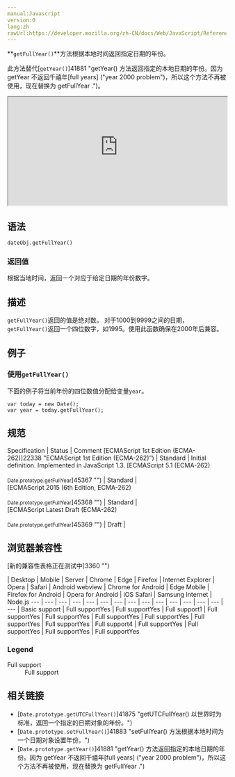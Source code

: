 ```yaml
---
manual:Javascript
version:0
lang:zh
rawUrl:https://developer.mozilla.org/zh-CN/docs/Web/JavaScript/Reference/Global_Objects/Date/getFullYear
---
```






**`getFullYear()`**方法根据本地时间返回指定日期的年份。



此方法替代[`getYear()`]41881 "getYear() 方法返回指定的本地日期的年份。因为 getYear 不返回千禧年[full years] ("year 2000 problem")，所以这个方法不再被使用，现在替换为 getFullYear .")。

<iframe src='https://interactive-examples.mdn.mozilla.net/pages/js/date-getfullyear.html' width='100%' height='250'></iframe>

## 语法<a name="Syntax"></a>

```
dateObj.getFullYear()

```

### 返回值<a name="Description"></a>


根据当地时间，返回一个对应于给定日期的年份数字。


## 描述<a name="描述"></a>


`getFullYear()`返回的值是绝对数。 对于1000到9999之间的日期，`getFullYear()`返回一个四位数字，如1995。使用此函数确保在2000年后兼容。


## 例子<a name="Examples"></a>

### 使用`getFullYear()`<a name="Example:_Using_getFullYear"></a>


下面的例子将当前年份的四位数值分配给变量`year`。


```
var today = new Date();
var year = today.getFullYear();
```

## 规范<a name="规范"></a>

Specification | Status | Comment 
[ECMAScript 1st Edition (ECMA-262)]22338 "ECMAScript 1st Edition (ECMA-262)") | Standard | Initial definition. Implemented in JavaScript 1.3. 
[ECMAScript 5.1 (ECMA-262)<br></br><small>Date.prototype.getFullYear</small>]45367 "") | Standard |  
[ECMAScript 2015 (6th Edition, ECMA-262)<br></br><small>Date.prototype.getFullYear</small>]45368 "") | Standard |  
[ECMAScript Latest Draft (ECMA-262)<br></br><small>Date.prototype.getFullYear</small>]45369 "") | Draft |  


## 浏览器兼容性<a name="浏览器兼容性"></a>
[新的兼容性表格正在测试中<i></i>]3360 "")

 | <abbr>Desktop<i></i></abbr> | <abbr>Mobile<i></i></abbr> | <abbr>Server<i></i></abbr> 
 | <abbr>Chrome<i></i></abbr> | <abbr>Edge<i></i></abbr> | <abbr>Firefox<i></i></abbr> | <abbr>Internet Explorer<i></i></abbr> | <abbr>Opera<i></i></abbr> | <abbr>Safari<i></i></abbr> | <abbr>Android webview<i></i></abbr> | <abbr>Chrome for Android<i></i></abbr> | <abbr>Edge Mobile<i></i></abbr> | <abbr>Firefox for Android<i></i></abbr> | <abbr>Opera for Android<i></i></abbr> | <abbr>iOS Safari<i></i></abbr> | <abbr>Samsung Internet<i></i></abbr> | <abbr>Node.js<i></i></abbr> 
 ---  |  ---  |  ---  |  ---  |  ---  |  ---  |  ---  |  ---  |  ---  |  ---  |  ---  |  ---  |  ---  |  ---  |  ---  | 
Basic support | <abbr>Full support</abbr>Yes | <abbr>Full support</abbr>Yes | <abbr>Full support</abbr>1 | <abbr>Full support</abbr>Yes | <abbr>Full support</abbr>Yes | <abbr>Full support</abbr>Yes | <abbr>Full support</abbr>Yes | <abbr>Full support</abbr>Yes | <abbr>Full support</abbr>Yes | <abbr>Full support</abbr>4 | <abbr>Full support</abbr>Yes | <abbr>Full support</abbr>Yes | <abbr>Full support</abbr>Yes | <abbr>Full support</abbr>Yes 


### Legend<a name="Legend"></a>
<dl><dt id=''><abbr>Full support</abbr></dt><dd>Full support</dd></dl>

## 相关链接<a name="See_Also"></a>

* [`Date.prototype.getUTCFullYear()`]41875 "getUTCFullYear() 以世界时为标准，返回一个指定的日期对象的年份。")
* [`Date.prototype.setFullYear()`]41883 "setFullYear() 方法根据本地时间为一个日期对象设置年份。")
* [`Date.prototype.getYear()`]41881 "getYear() 方法返回指定的本地日期的年份。因为 getYear 不返回千禧年[full years] ("year 2000 problem")，所以这个方法不再被使用，现在替换为 getFullYear .")



